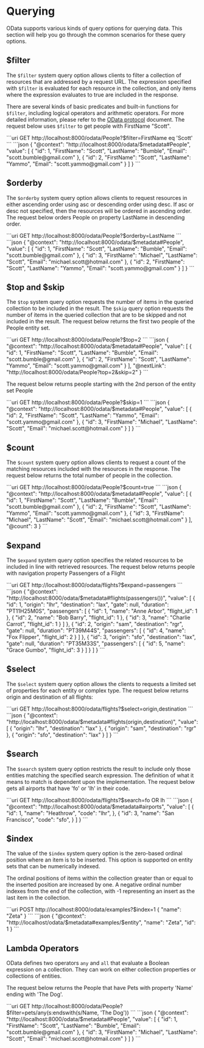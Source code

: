 # Querying

OData supports various kinds of query options for querying data. This section will help you go through the common
scenarios for these query options.

## $filter

The `$filter` system query option allows clients to filter a collection of resources that are addressed by a request URL.
The expression specified with `$filter` is evaluated for each resource in the collection, and only items where the
expression evaluates to true are included in the response.

There are several kinds of basic predicates and built-in functions for `$filter`, including logical operators and
arithmetic operators. For more detailed information, please refer to the [OData protocol](https://docs.oasis-open.org/odata/odata/v4.01/os/part1-protocol/odata-v4.01-os-part1-protocol.html#sec_SystemQueryOptionfilter) document.
The request below uses `$filter` to get people with FirstName "Scott".

<code-group>
<code-block title="Request">
```uri
GET http://localhost:8000/odata/People?$filter=FirstName eq 'Scott'
```
</code-block>

<code-block title="Response">
```json
{
  "@context": "http://localhost:8000/odata/$metadata#People",
  "value": [
    {
      "id": 1,
      "FirstName": "Scott",
      "LastName": "Bumble",
      "Email": "scott.bumble@gmail.com"
    },
    {
      "id": 2,
      "FirstName": "Scott",
      "LastName": "Yammo",
      "Email": "scott.yammo@gmail.com"
    }
  ]
}
```
</code-block>
</code-group>

## $orderby

The `$orderby` system query option allows clients to request resources in either ascending order using asc or descending
order using desc. If asc or desc not specified, then the resources will be ordered in ascending order. The request
below orders People on property LastName in descending order.

<code-group>
<code-block title="Request">
```uri
GET http://localhost:8000/odata/People?$orderby=LastName
```
</code-block>

<code-block title="Response">
```json
{
  "@context": "http://localhost:8000/odata/$metadata#People",
  "value": [
    {
      "id": 1,
      "FirstName": "Scott",
      "LastName": "Bumble",
      "Email": "scott.bumble@gmail.com"
    },
    {
      "id": 3,
      "FirstName": "Michael",
      "LastName": "Scott",
      "Email": "michael.scott@hotmail.com"
    },
    {
      "id": 2,
      "FirstName": "Scott",
      "LastName": "Yammo",
      "Email": "scott.yammo@gmail.com"
    }
  ]
}
```
</code-block>
</code-group>

## $top and $skip

The `$top` system query option requests the number of items in the queried collection to be included in the result.
The `$skip` query option requests the number of items in the queried collection that are to be skipped and not included
in the result.
The request below returns the first two people of the People entity set.

<code-group>
<code-block title="Request">
```uri
GET http://localhost:8000/odata/People?$top=2
```
</code-block>

<code-block title="Response">
```json
{
  "@context": "http://localhost:8000/odata/$metadata#People",
  "value": [
    {
      "id": 1,
      "FirstName": "Scott",
      "LastName": "Bumble",
      "Email": "scott.bumble@gmail.com"
    },
    {
      "id": 2,
      "FirstName": "Scott",
      "LastName": "Yammo",
      "Email": "scott.yammo@gmail.com"
    }
  ],
  "@nextLink": "http://localhost:8000/odata/People?top=2&skip=2"
}
```
</code-block>
</code-group>

The request below returns people starting with the 2nd person of the entity set People

<code-group>
<code-block title="Request">
```uri
GET http://localhost:8000/odata/People?$skip=1
```
</code-block>

<code-block title="Response">
```json
{
  "@context": "http://localhost:8000/odata/$metadata#People",
  "value": [
    {
      "id": 2,
      "FirstName": "Scott",
      "LastName": "Yammo",
      "Email": "scott.yammo@gmail.com"
    },
    {
      "id": 3,
      "FirstName": "Michael",
      "LastName": "Scott",
      "Email": "michael.scott@hotmail.com"
    }
  ]
}
```
</code-block>
</code-group>

## $count

The `$count` system query option allows clients to request a count of the matching resources included with the
resources in the response.
The request below returns the total number of people in the collection.

<code-group>
<code-block title="Request">
```uri
GET http://localhost:8000/odata/People?$count=true
```
</code-block>

<code-block title="Response">
```json
{
  "@context": "http://localhost:8000/odata/$metadata#People",
  "value": [
    {
      "id": 1,
      "FirstName": "Scott",
      "LastName": "Bumble",
      "Email": "scott.bumble@gmail.com"
    },
    {
      "id": 2,
      "FirstName": "Scott",
      "LastName": "Yammo",
      "Email": "scott.yammo@gmail.com"
    },
    {
      "id": 3,
      "FirstName": "Michael",
      "LastName": "Scott",
      "Email": "michael.scott@hotmail.com"
    }
  ],
  "@count": 3
}
```
</code-block>
</code-group>

## $expand

The `$expand` system query option specifies the related resources to be included in line with retrieved resources.
The request below returns people with navigation property Passengers of a Flight

<code-group>
<code-block title="Request">
```uri
GET http://localhost:8000/odata/flights?$expand=passengers
```
</code-block>

<code-block title="Response">
```json
{
  "@context": "http://localhost:8000/odata/$metadata#flights(passengers())",
  "value": [
    {
      "id": 1,
      "origin": "lhr",
      "destination": "lax",
      "gate": null,
      "duration": "PT11H25M0S",
      "passengers": [
        {
          "id": 1,
          "name": "Anne Arbor",
          "flight_id": 1
        },
        {
          "id": 2,
          "name": "Bob Barry",
          "flight_id": 1
        },
        {
          "id": 3,
          "name": "Charlie Carrot",
          "flight_id": 1
        }
      ]
    },
    {
      "id": 2,
      "origin": "sam",
      "destination": "rgr",
      "gate": null,
      "duration": "PT39M44S",
      "passengers": [
        {
          "id": 4,
          "name": "Fox Flipper",
          "flight_id": 2
        }
      ]
    },
    {
      "id": 3,
      "origin": "sfo",
      "destination": "lax",
      "gate": null,
      "duration": "PT35M33S",
      "passengers": [
        {
          "id": 5,
          "name": "Grace Gumbo",
          "flight_id": 3
        }
      ]
    }
  ]
}
```
</code-block>
</code-group>

## $select

The `$select` system query option allows the clients to requests a limited set of properties for each entity or
complex type. The request below returns origin and destination of all flights:

<code-group>
<code-block title="Request">
```uri
GET http://localhost:8000/odata/flights?$select=origin,destination
```
</code-block>

<code-block title="Response">
```json
{
    "@context": "http://localhost:8000/odata/$metadata#flights(origin,destination)",
    "value": [
        {
            "origin": "lhr",
            "destination": "lax"
        },
        {
            "origin": "sam",
            "destination": "rgr"
        },
        {
            "origin": "sfo",
            "destination": "lax"
        }
    ]
}
```
</code-block>
</code-group>

## $search

The `$search` system query option restricts the result to include only those entities matching the specified search
expression. The definition of what it means to match is dependent upon the implementation. The request below gets all
airports that have 'fo' or 'lh' in their code.

<code-group>
<code-block title="Request">
```uri
GET http://localhost:8000/odata/flights?$search=fo OR lh
```
</code-block>

<code-block title="Response">
```json
{
    "@context": "http://localhost:8000/odata/$metadata#airports",
    "value": [
        {
            "id": 1,
            "name": "Heathrow",
            "code": "lhr",
        },
        {
            "id": 3,
            "name": "San Francisco",
            "code": "sfo",
        }
    ]
}
```
</code-block>
</code-group>

## $index

The value of the `$index` system query option is the zero-based ordinal position where an
item is to be inserted. This option is supported on entity sets that can be numerically indexed.

The ordinal positions of items within the collection greater than or equal to the inserted
position are increased by one. A negative ordinal number indexes from the end of the collection, with -1 representing
an insert as the last item in the collection.

<code-group>
<code-block title="Request">
```uri
POST http://localhost:8000/odata/examples?$index=1
{
  "name": "Zeta"
}
```
</code-block>

<code-block title="Response">
```json
{
    "@context": "http://localhost/odata/$metadata#examples/$entity",
    "name": "Zeta",
    "id": 1
}
```
</code-block>
</code-group>

## Lambda Operators

OData defines two operators `any` and `all` that evaluate a Boolean expression on a collection.
They can work on either collection properties or collections of entities.

The request below returns the People that have Pets with property 'Name' ending with 'The Dog'.

<code-group>
<code-block title="Request">
```uri
GET http://localhost:8000/odata/People?$filter=pets/any(s:endswith(s/Name, 'The Dog'))
```
</code-block>

<code-block title="Response">
```json
{
  "@context": "http://localhost:8000/odata/$metadata#People",
  "value": [
    {
      "id": 1,
      "FirstName": "Scott",
      "LastName": "Bumble",
      "Email": "scott.bumble@gmail.com"
    },
    {
      "id": 3,
      "FirstName": "Michael",
      "LastName": "Scott",
      "Email": "michael.scott@hotmail.com"
    }
  ]
}
```
</code-block>
</code-group>
